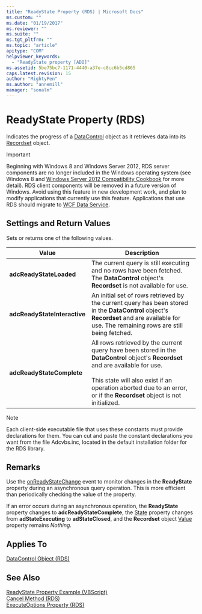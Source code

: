 ```yaml
---
title: "ReadyState Property (RDS) | Microsoft Docs"
ms.custom: ""
ms.date: "01/19/2017"
ms.reviewer: ""
ms.suite: ""
ms.tgt_pltfrm: ""
ms.topic: "article"
apitype: "COM"
helpviewer_keywords: 
  - "ReadyState property [ADO]"
ms.assetid: 5be75bc7-1171-4440-a37e-c8cc6b5cd865
caps.latest.revision: 15
author: "MightyPen"
ms.author: "annemill"
manager: "sonalm"
---
```

# ReadyState Property (RDS)
Indicates the progress of a [DataControl](../../../ado/reference/rds-api/datacontrol-object-rds.md) object as it retrieves data into its [Recordset](../../../ado/reference/ado-api/recordset-object-ado.md) object.  
  
> [!IMPORTANT]
>  Beginning with Windows 8 and Windows Server 2012, RDS server components are no longer included in the Windows operating system (see Windows 8 and [Windows Server 2012 Compatibility Cookbook](https://www.microsoft.com/en-us/download/details.aspx?id=27416) for more detail). RDS client components will be removed in a future version of Windows. Avoid using this feature in new development work, and plan to modify applications that currently use this feature. Applications that use RDS should migrate to [WCF Data Service](http://go.microsoft.com/fwlink/?LinkId=199565).  
  
## Settings and Return Values  
 Sets or returns one of the following values.  
  
|Value|Description|  
|-----------|-----------------|  
|**adcReadyStateLoaded**|The current query is still executing and no rows have been fetched. The **DataControl** object's **Recordset** is not available for use.|  
|**adcReadyStateInteractive**|An initial set of rows retrieved by the current query has been stored in the **DataControl** object's **Recordset** and are available for use. The remaining rows are still being fetched.|  
|**adcReadyStateComplete**|All rows retrieved by the current query have been stored in the **DataControl** object's **Recordset** and are available for use.<br /><br /> This state will also exist if an operation aborted due to an error, or if the **Recordset** object is not initialized.|  
  
> [!NOTE]
>  Each client-side executable file that uses these constants must provide declarations for them. You can cut and paste the constant declarations you want from the file Adcvbs.inc, located in the default installation folder for the RDS library.  
  
## Remarks  
 Use the [onReadyStateChange](../../../ado/reference/rds-api/onreadystatechange-event-rds.md) event to monitor changes in the **ReadyState** property during an asynchronous query operation. This is more efficient than periodically checking the value of the property.  
  
 If an error occurs during an asynchronous operation, the **ReadyState** property changes to **adcReadyStateComplete**, the [State](../../../ado/reference/ado-api/state-property-ado.md) property changes from **adStateExecuting** to **adStateClosed**, and the **Recordset** object [Value](../../../ado/reference/ado-api/value-property-ado.md) property remains *Nothing*.  
  
## Applies To  
 [DataControl Object (RDS)](../../../ado/reference/rds-api/datacontrol-object-rds.md)  
  
## See Also  
 [ReadyState Property Example (VBScript)](../../../ado/reference/rds-api/readystate-property-example-vbscript.md)   
 [Cancel Method (RDS)](../../../ado/reference/rds-api/cancel-method-rds.md)   
 [ExecuteOptions Property (RDS)](../../../ado/reference/rds-api/executeoptions-property-rds.md)


